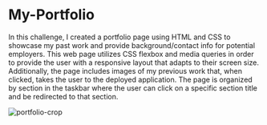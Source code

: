 # My-Portfolio

In this challenge, I created a portfolio page using HTML and CSS to showcase my past work and provide background/contact info for potential employers. This web page utilizes CSS flexbox and media queries in order to provide the user with a responsive layout that adapts to their screen size. Additionally, the page includes images of my previous work that, when clicked, takes the user to the deployed application. The page is organized by section in the taskbar where the user can click on a specific section title and be redirected to that section. 

![portfolio-crop](https://user-images.githubusercontent.com/104395889/174170544-f6ba57fb-d9b4-4264-b63c-876e79cca101.png)
